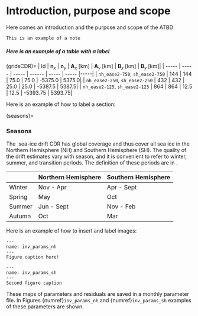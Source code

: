 # Introduction, purpose and scope

Here comes an introduction and the purpose and scope of the ATBD


```{note}
This is an example of a note
```

##### Here is an example of a table with a label
(gridsCDR)=
 | Id  |  $\mathbf{n}_{x}$  |  $\mathbf{n}_{y}$  |  $\mathbf{A}_{x}$ \[km\] |  $\mathbf{A}_{y}$ \[km\]  | $\mathbf{B}_{x}$ \[km\]  | $\mathbf{B}_{y}$ \[km\]|
 | ----- | ----- | ----- | ------ | ----- | ----- |-----|
 | `nh_ease2-750`, `sh_ease2-750`  |  144 |  144  |   75.0   |    75.0  | -5375.0  |   5375.0|
 | `nh_ease2-250`, `sh_ease2-250`  |  432  | 432   |    25.0 |  25.0 |   -5387.5  |      5387.5|
 | `nh_ease2-125`, `sh_ease2-125`  |  864 |  864    |          12.5   |    12.5     |  -5393.75  |  5393.75|





Here is an example of how to label a section:

(seasons)= 
### Seasons

The  sea-ice drift CDR has global coverage and thus cover all sea ice in
the Northern Hemisphere (NH) and Southern Hemisphere (SH). The quality
of the drift estimates vary with season, and it is convenient to refer
to winter, summer, and transition periods. The definition of these
periods are in .

 |         |  Northern Hemisphere |  Southern Hemisphere|
 | --------| ---------------------| ---------------------|
 | Winter   |      Nov - Apr       |     Apr - Sept |
 | Spring   |         May        |           Oct |
 | Summer   |     Jun - Sept     |        Nov - Feb |
 | Autumn   |         Oct        |           Mar|


Here is an example of how to insert and label images:



```{figure} inv_params_nh_2013-2020_jul.jpg
---
name: inv_params_nh
---
Figure caption here!
```

```{figure} inv_params_sh_2012-2019_dec.jpg
---
name: inv_params_sh
---
Second figure caption
```

These maps of parameters and residuals are saved in a monthly parameter
file. In Figures {numref}`inv_params_nh` and {numref}`inv_params_sh`
examples of these parameters are shown.

